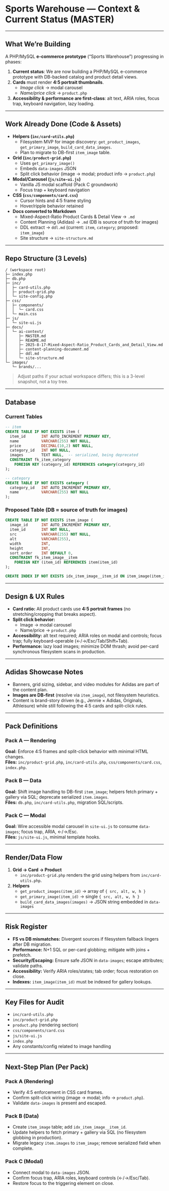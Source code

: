 # Sports Warehouse — Context & Current Status (MASTER)

---

## What We’re Building
A PHP/MySQL **e-commerce prototype** (“Sports Warehouse”) progressing in phases:
1. **Current status**: We are now building a PHP/MySQL e-commerce prototype with DB-backed catalog and product detail views.
2. **Cards** must render **4:5 portrait thumbnails**.  
   - *Image click* → modal carousel  
   - *Name/price click* → `product.php`
3. **Accessibility & performance are first-class**: alt text, ARIA roles, focus trap, keyboard navigation, lazy loading.

---

## Work Already Done (Code & Assets)
- **Helpers (`inc/card-utils.php`)**
  - Filesystem MVP for image discovery: `get_product_images`, `get_primary_image`, `build_card_data_images`.
  - Plan to migrate to DB-first `item_image` table.
- **Grid (`inc/product-grid.php`)**
  - Uses `get_primary_image()`
  - Embeds `data-images` JSON
  - Split click behavior (image → modal; product info → `product.php`)
- **Modal/Carousel (`js/site-ui.js`)**
  - Vanilla JS modal scaffold (Pack C groundwork)
  - Focus trap + keyboard navigation
- **CSS (`css/components/card.css`)**
  - Cursor hints and 4:5 frame styling
  - Hover/ripple behavior retained
- **Docs converted to Markdown**
  - Mixed-Aspect-Ratio Product Cards & Detail View → `.md`
  - Content Planning (Adidas) → `.md` (DB is source of truth for images)
  - DDL extract → `ddl.md` (current: `item`, `category`; proposed: `item_image`)
  - Site structure → `site-structure.md`

---

## Repo Structure (3 Levels)
```
/ (workspace root)
├─ index.php
├─ db.php
├─ inc/
│  ├─ card-utils.php
│  ├─ product-grid.php
│  └─ site-config.php
├─ css/
│  ├─ components/
│  │  └─ card.css
│  └─ main.css
├─ js/
│  └─ site-ui.js
├─ docs/
│  └─ ai-context/
│     ├─ MASTER.md
│     ├─ README.md
│     ├─ 2025-8-17-Mixed-Aspect-Ratio_Product_Cards_and_Detail_View.md
│     ├─ content-planning-document.md
│     ├─ ddl.md
│     └─ site-structure.md
└─ images/
   └─ brands/...
```
> Adjust paths if your actual workspace differs; this is a 3-level snapshot, not a toy tree.

---

## Database

### Current Tables
```sql
-- item
CREATE TABLE IF NOT EXISTS item (
  item_id       INT AUTO_INCREMENT PRIMARY KEY,
  name          VARCHAR(255) NOT NULL,
  price         DECIMAL(10,2) NOT NULL,
  category_id   INT NOT NULL,
  images        TEXT NULL,  -- serialized, being deprecated
  CONSTRAINT fk_item_category
    FOREIGN KEY (category_id) REFERENCES category(category_id)
);

-- category
CREATE TABLE IF NOT EXISTS category (
  category_id   INT AUTO_INCREMENT PRIMARY KEY,
  name          VARCHAR(255) NOT NULL
);
```

### Proposed Table (DB = source of truth for images)
```sql
CREATE TABLE IF NOT EXISTS item_image (
  image_id      INT AUTO_INCREMENT PRIMARY KEY,
  item_id       INT NOT NULL,
  src           VARCHAR(255) NOT NULL,
  alt           VARCHAR(255),
  width         INT,
  height        INT,
  sort_order    INT DEFAULT 0,
  CONSTRAINT fk_item_image__item
    FOREIGN KEY (item_id) REFERENCES item(item_id)
);

CREATE INDEX IF NOT EXISTS idx_item_image__item_id ON item_image(item_id);
```

---

## Design & UX Rules
- **Card ratio:** All product cards use **4:5 portrait frames** (no stretching/cropping that breaks aspect).  
- **Split click behavior:**  
  - Image → modal carousel  
  - Name/price → `product.php`
- **Accessibility:** alt text required; ARIA roles on modal and controls; focus trap; fully keyboard-operable (←/→/Esc/Tab/Shift+Tab).  
- **Performance:** lazy load images; minimize DOM thrash; avoid per-card synchronous filesystem scans in production.

---

## Adidas Showcase Notes
- Banners, grid sizing, sidebar, and video modules for Adidas are part of the content plan.  
- **Images are DB-first** (resolve via `item_image`), not filesystem heuristics.  
- Content is brand-story driven (e.g., Jennie × Adidas, Originals, Athleisure) while still following the 4:5 cards and split-click rules.

---

## Pack Definitions
### Pack A — Rendering
**Goal:** Enforce 4:5 frames and split-click behavior with minimal HTML changes.  
**Files:** `inc/product-grid.php`, `inc/card-utils.php`, `css/components/card.css`, `index.php`.

### Pack B — Data
**Goal:** Shift image handling to DB-first `item_image`; helpers fetch primary + gallery via SQL; deprecate serialized `item.images`.  
**Files:** `db.php`, `inc/card-utils.php`, migration SQL/scripts.

### Pack C — Modal
**Goal:** Wire accessible modal carousel in `site-ui.js` to consume `data-images`; focus trap, ARIA, ←/→/Esc.  
**Files:** `js/site-ui.js`, minimal template hooks.

---

## Render/Data Flow
1. **Grid → Card → Product**
   - `inc/product-grid.php` renders the grid using helpers from `inc/card-utils.php`.
2. **Helpers**
   - `get_product_images(item_id)` → array of `{ src, alt, w, h }`
   - `get_primary_image(item_id)` → single `{ src, alt, w, h }`
   - `build_card_data_images(images)` → JSON string embedded in `data-images`

---

## Risk Register
- **FS vs DB mismatches:** Divergent sources if filesystem fallback lingers after DB migration.  
- **Performance:** N+1 SQL or per-card globbing; mitigate with joins + prefetch.  
- **Security/Escaping:** Ensure safe JSON in `data-images`; escape attributes; validate paths.  
- **Accessibility:** Verify ARIA roles/states; tab order; focus restoration on close.  
- **Indexes:** `item_image(item_id)` must be indexed for gallery lookups.

---

## Key Files for Audit
- `inc/card-utils.php`  
- `inc/product-grid.php`  
- `product.php` (rendering section)  
- `css/components/card.css`  
- `js/site-ui.js`  
- `index.php`  
- Any constants/config related to image handling

---

## Next-Step Plan (Per Pack)

### Pack A (Rendering)
- Verify 4:5 enforcement in CSS card frames.
- Confirm split-click wiring (image → modal; info → `product.php`).
- Validate `data-images` is present and escaped.

### Pack B (Data)
- Create `item_image` table; add `idx_item_image__item_id`.
- Update helpers to fetch primary + gallery via SQL (no filesystem globbing in production).
- Migrate legacy `item.images` to `item_image`; remove serialized field when complete.

### Pack C (Modal)
- Connect modal to `data-images` JSON.
- Confirm focus trap, ARIA roles, keyboard controls (←/→/Esc/Tab).
- Restore focus to the triggering element on close.
